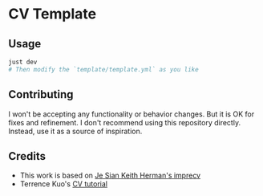 # CV Template

## Usage

```bash
just dev
# Then modify the `template/template.yml` as you like
```

## Contributing

I won't be accepting any functionality or behavior changes. But it is OK for fixes and refinement.
I don't recommend using this repository directly. Instead, use it as a source of inspiration.

## Credits

- This work is based on [Je Sian Keith Herman's imprecv](https://github.com/jskherman/imprecv)
- Terrence Kuo's [CV tutorial](https://www.freecodecamp.org/news/writing-a-killer-software-engineering-resume-b11c91ef700d/)
